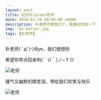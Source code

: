 ```yaml
---
layout: post
title: 纪念朴(piao)老师
date: 2018-01-26 00:00:00 +0800
description: 朴老师不教我们了，我要纪念他一下
img:  be-better.jpg
tags: [朴老师]
---
```


朴老师( ﾟдﾟ)つBye，我们很想你

希望你早点回来哟(＾Ｕ＾)ノ~ＹＯ

![老师]({{site.baseurl}}/assets/img/daidai-1.jpg)

骚气又幽默的嫖老湿，带给我们欢笑与快乐

![老师]({{site.baseurl}}/assets/img/daidai-1.png)

